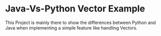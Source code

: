 # Java-Vs-Python Vector Example
This Project is mainly there to show the differences between Python and Java when implementing a simple feature like handling Vectors.
